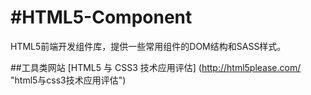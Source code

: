 #HTML5-Component
===============

HTML5前端开发组件库，提供一些常用组件的DOM结构和SASS样式。

##工具类网站
[HTML5 与 CSS3 技术应用评估]
(http://html5please.com/ "html5与css3技术应用评估")

